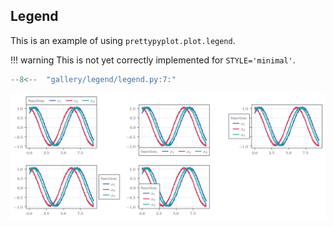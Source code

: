 ## Legend

This is an example of using `prettypyplot.plot.legend`.

!!! warning
    This is not yet correctly implemented for `STYLE='minimal'`.

```python
--8<--  "gallery/legend/legend.py:7:"
```

![legend](/gallery/legend/default_default_plot_legend.png)

